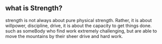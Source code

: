 
what is Strength?
---
strength is not always about pure physical strength. Rather, it is about willpower, discipline, drive, it is about the capacity to get things done.
<br>
such as someBody who find work extremely challenging, but are able to move the mountains by their sheer drive and hard work. 






